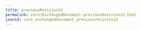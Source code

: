 ```yaml
---
title: previousRevisionId
permalink: core/ExchangedDocument.previousRevisionId.html
jsonid: core_exchangeddocument_previousrevisionid
---
```

